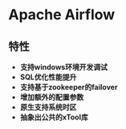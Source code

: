 <!--
Licensed to the Apache Software Foundation (ASF) under one
or more contributor license agreements.  See the NOTICE file
distributed with this work for additional information
regarding copyright ownership.  The ASF licenses this file
to you under the Apache License, Version 2.0 (the
"License"); you may not use this file except in compliance
with the License.  You may obtain a copy of the License at

  http://www.apache.org/licenses/LICENSE-2.0

Unless required by applicable law or agreed to in writing,
software distributed under the License is distributed on an
"AS IS" BASIS, WITHOUT WARRANTIES OR CONDITIONS OF ANY
KIND, either express or implied.  See the License for the
specific language governing permissions and limitations
under the License.
-->

# Apache Airflow


## 特性

- **支持windows环境开发调试**
- **SQL优化性能提升**
- **支持基于zookeeper的failover**
- **增加额外的配置参数**
- **原生支持系统时区**
- **抽象出公共的xTool库**
